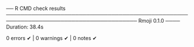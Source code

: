 ── R CMD check results ────────────────────────────────────────────────────────────────────────────────────── Rmoji 0.1.0 ────
Duration: 38.4s

0 errors ✔ | 0 warnings ✔ | 0 notes ✔
